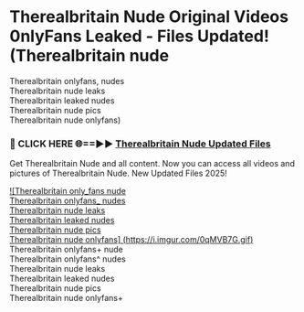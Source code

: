 # Therealbritain Nude Original Videos 0nlyFans Leaked - Files Updated! (Therealbritain nude<br>

Therealbritain onlyfans, nudes<br>
Therealbritain nude leaks<br>
Therealbritain leaked nudes<br>
Therealbritain nude pics<br>
Therealbritain nude onlyfans)

<h3>🔴 CLICK HERE 🌐==►► <a href="https://tinyurl.com/leaks-videos" rel="nofollow">Therealbritain Nude Updated Files</a></h3>

Get Therealbritain Nude and all content. Now you can access all videos and pictures of Therealbritain Nude. New Updated Files 2025!

[![Therealbritain only_fans nude<br>
Therealbritain onlyfans_ nudes<br>
Therealbritain nude leaks<br>
Therealbritain leaked nudes<br>
Therealbritain nude pics<br>
Therealbritain nude onlyfans]
(https://i.imgur.com/0qMVB7G.gif)](https://tinyurl.com/leaks-videos)
Therealbritain onlyfans+ nude<br>
Therealbritain onlyfans^ nudes<br>
Therealbritain nude leaks<br>
Therealbritain leaked nudes<br>
Therealbritain nude pics<br>
Therealbritain nude onlyfans+